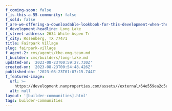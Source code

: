 ```yaml
---
f_coming-soon: false
f_is-this-a-55-community: false
f_sold: false
f_are-we-offering-a-downloadable-lookbook-for-this-development-when-they-submit-their-contact-info: false
f_development-headline: Long Lake
f_street-address: 2634 White Aspen Tr
f_city: Rosenberg, TX 77471
title: Fairpark Village
slug: fairpark-village
f_agent-2: cms/agents/the-omg-team.md
f_builder: cms/builders/long-lake.md
updated-on: '2023-08-23T00:59:27.730Z'
created-on: '2023-08-23T00:54:48.426Z'
published-on: '2023-08-23T01:07:15.744Z'
f_featured-image:
  url: >-
    https://development.nanproperties.com/assets//external/64e559ea2c5e18cbf2961995_new-homes-community-fairpark-village.webp
  alt: null
layout: '[builder-communities].html'
tags: builder-communities
---
```



